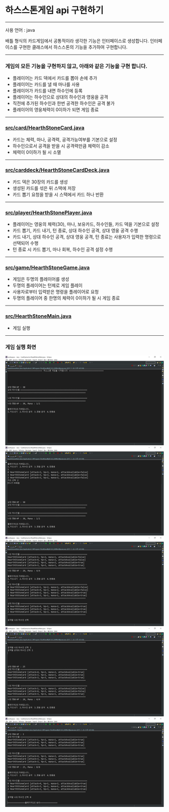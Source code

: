 # 하스스톤게임 api 구현하기
***
사용 언어 : java

배틀 형식의 카드게임에서 공통적이라 생각한 기능은 인터페이스로 생성합니다. 
인터페이스를 구현한 클래스에서 하스스톤의 기능을 추가하여 구현합니다.
***

### 게임의 모든 기능을 구현하지 않고, 아래와 같은 기능을 구현 합니다.
 * 플레이어는 카드 덱에서 카드를 뽑아 손에 추가
 * 플레이어는 카드를 낼 때 마나를 사용
 * 플레이어가 카드를 내면 하수인에 등록
 * 플레이어는 하수인으로 상대의 하수인과 영웅을 공격
 * 직전에 추가된 하수인과 한번 공격한 하수인은 공격 불가
 * 플레이어의 영웅체력이 0이하가 되면 게임 종료
***

### [src/card/HearthStoneCard.java](https://github.com/berlizz/card-game-api/blob/master/src/card/HearthStoneCard.java)
 * 카드는 체력, 마나, 공격력, 공격가능여부를 기본으로 설정
 * 하수인으로서 공격을 받을 시 공격력만큼 체력이 감소
 * 체력이 0이하가 될 시 소멸
***

### [src/carddeck/HearthStoneCardDeck.java](https://github.com/berlizz/card-game-api/blob/master/src/carddeck/HearthStoneCardDeck.java)
 * 카드 덱은 30장의 카드를 생성
 * 생성된 카드를 섞은 뒤 스택에 저장
 * 카드 뽑기 요청을 받을 시 스택에서 카드 하나 반환
***

### [src/player/HearthStonePlayer.java](https://github.com/berlizz/card-game-api/blob/master/src/player/HearthStonePlayer.java)
 * 플레이어는 영웅의 체력(30), 마나, 보유카드, 하수인들, 카드 덱을 기본으로 설정
 * 카드 뽑기, 카드 내기, 턴 종료, 상대 하수인 공격, 
상대 영웅 공격 수행
 * 카드 내기, 상대 하수인 공격, 상대 영웅 공격, 턴 종료는 사용자가 입력한 명령으로 선택되어 수행
 * 턴 종료 시 카드 뽑기, 마나 회복, 하수인 공격 설정 수행
***

### [src/game/HearthStoneGame.java](https://github.com/berlizz/card-game-api/tree/master/src/game)
 * 게임은 두명의 플레이어를 생성
 * 두명의 플레이어는 턴제로 게임 플레이
 * 사용자로부터 입력받은 명령을 플레이어로 요청
 * 두명의 플레이어 중 한명의 체력이 0이하가 될 시 게임 종료
***

### [src/HearthStoneMain.java](https://github.com/berlizz/card-game-api/blob/master/src/HearthStoneMain.java)
 * 게임 실행
***

### 게임 실행 화면
![1](./img/hs1.png)
![2](./img/hs2.png)
![3](./img/hs3.png)
![4](./img/hs4.png)
![5](./img/hs5.png)



